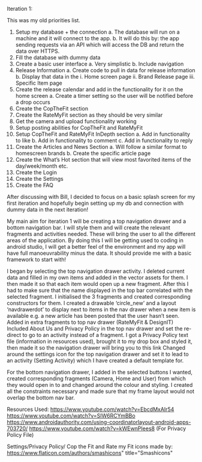 Iteration 1:

This was my old priorities list.

1)	Setup my database + the connection
a.	The database will run on a machine and it will connect to the app.
b.	It will do this by: the app sending requests via an API which will access the DB and return the data over HTTPS.
2)	Fill the database with dummy data
3)	Create a basic user interface
a.	Very simplistic
b.	Include navigation
4)	Release Information	
a.	Create code to pull in data for release information
b.	Display that data in the
i.	Home screen page
ii.	Brand Release page 
iii.	Specific Item page
5)	Create the release calendar and add in the functionality for it on the home screen
a.	Create a timer setting so the user will be notified before a drop occurs
6)	Create the CopTheFit section
7)	Create the RateMyFit section as they should be very similar
8)	Get the camera and upload functionality working
9)	Setup posting abilities for CopTheFit and RateMyFit
10)	Setup CopTheFit and RateMyFit InDepth section
a.	Add in functionality to like
b.	Add in functionality to comment
c.	Add in functionality to reply
11)	Create the Articles and News Section
a.	Will follow a similar format to homescreen brands
b.	Create the specific article page
12)	Create the What’s Hot section that will view most favorited items of the day/week/month etc.
13)	Create the Login
14)	Create the Settings
15)	Create the FAQ

After discussing with Bill, I decided to focus on a basic splash screen for my first iteration and hopefully begin setting up my db and connection with dummy data in the next iteration!

My main aim for iteration 1 will be creating a top navigation drawer and a bottom navigation bar. I will style them and will create the relevant fragments and activities needed. These will bring the user to all the different areas of the application. By doing this I will be getting used to coding in android studio, I will get a better feel of the environment and my app will have full manoeuvrability minus the data. It should provide me with a basic framework to start with!

I began by selecting the top navigation drawer activity. I deleted current data and filled in my own items and added in the vector assets for them.
I then made it so that each item would open up a new fragment. After this I had to make sure that the name displayed in the top bar correlated with the selected fragment.
I initialised the 3 fragments and created corresponding constructors for them.
I created a drawable ‘circle_new’ and a layout ‘navdrawerdot’ to display next to items in the nav drawer when a new item is available e.g. a new article has been posted that the user hasn’t seen.
Added in extra fragments to top nav drawer (RateMyFit & DesignIT)
Included About Us and Privacy Policy in the top nav drawer and set the re-direct to go to an activity instead of a fragment.
I got a Privacy Policy text file (information in resources used), brought it to my drop box and styled it, then made it so the navigation drawer will bring you to this link
Changed around the settings icon for the top navigation drawer and set it to lead to an activity (Setting Activity) which I have created a default template for.

For the bottom navigation drawer, I added in the selected buttons I wanted, created corresponding fragments (Camera, Home and User) from which they would open in to and changed around the colour and styling. I created all the constraints necessary and made sure that my frame layout would not overlap the bottom nav bar.

Resources Used:
	https://www.youtube.com/watch?v=EbcdMxAIr54
	https://www.youtube.com/watch?v=SIW6RCYmBBo
	https://www.androidauthority.com/using-coordinatorlayout-android-apps-703720/
https://www.youtube.com/watch?v=kWEwnPIees8 (For Privacy Policy File)

Settings/Privacy Policy/ Cop the Fit and Rate my Fit icons made by: 
https://www.flaticon.com/authors/smashicons" title="Smashicons"
